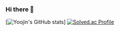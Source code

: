 ### Hi there 👋
[![Yoojin's GitHub stats](https://github-readme-stats.vercel.app/api?username=Jeon-Yoojin&show_icons=true&theme=tokyonight)]
[![Solved.ac Profile](http://mazassumnida.wtf/api/v2/generate_badge?boj=emqlsfqcz12)](https://solved.ac/emqlsfqcz12/)
<!--
**Jeon-Yoojin/Jeon-Yoojin** is a ✨ _special_ ✨ repository because its `README.md` (this file) appears on your GitHub profile.

Here are some ideas to get you started:

- 🔭 I’m currently working on ...
- 🌱 I’m currently learning ...
- 👯 I’m looking to collaborate on ...
- 🤔 I’m looking for help with ...
- 💬 Ask me about ...
- 📫 How to reach me: ...
- 😄 Pronouns: ...
- ⚡ Fun fact: ...
-->
